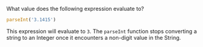 What value does the following expression evaluate to?

```javascript
parseInt('3.1415')
```

This expression will evaluate to `3`.  The `parseInt` function stops converting a string to an Integer once it encounters a  non-digit value in the String.